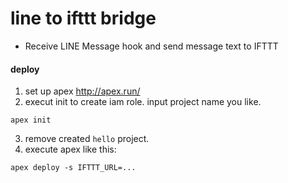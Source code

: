 # line to ifttt bridge

* Receive LINE Message hook and send message text to IFTTT

#### deploy

1. set up apex http://apex.run/
2. execut init to create iam role. input project name you like.
```
apex init
```
3. remove created `hello` project.
4. execute apex like this:
```
apex deploy -s IFTTT_URL=...
```
